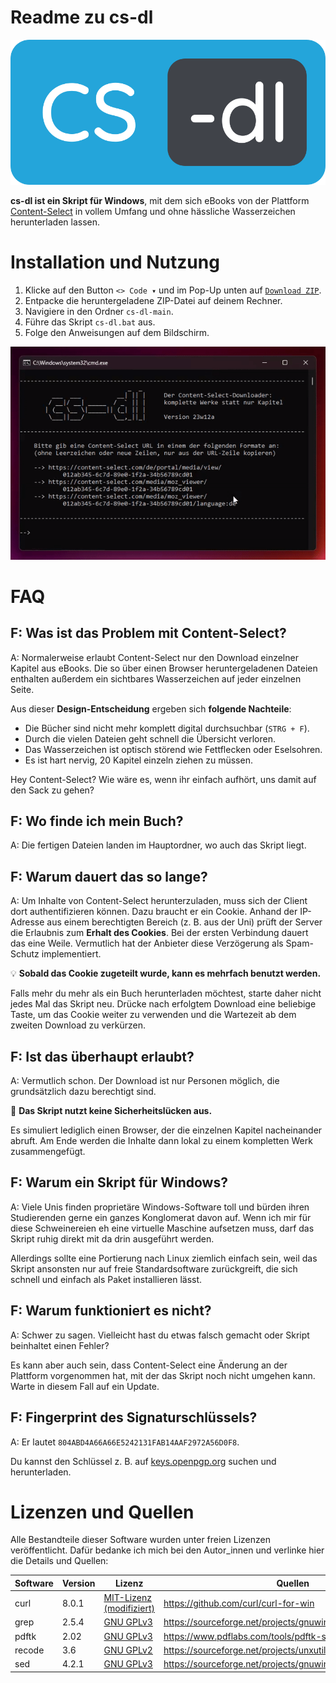 Readme zu cs-dl
===============

[![cs-dl Logo](https://raw.githubusercontent.com/anemisus/cs-dl/main/media/logo.svg)](#readme)

**cs-dl ist ein Skript für Windows**, mit dem sich eBooks von der Plattform [Content-Select](https://content-select.com/) in vollem Umfang und ohne hässliche Wasserzeichen herunterladen lassen.

# Installation und Nutzung

1. Klicke auf den Button `<> Code ▾` und im Pop-Up unten auf [`Download ZIP`](https://github.com/anemisus/cs-dl/archive/refs/heads/main.zip).
2. Entpacke die heruntergeladene ZIP-Datei auf deinem Rechner.
3. Navigiere in den Ordner `cs-dl-main`.
4. Führe das Skript `cs-dl.bat` aus.
5. Folge den Anweisungen auf dem Bildschirm.

![cs-dl Vorschau](https://raw.githubusercontent.com/anemisus/cs-dl/main/media/vorschau.gif)

# FAQ

## F: Was ist das Problem mit Content-Select?

A: Normalerweise erlaubt Content-Select nur den Download einzelner Kapitel aus eBooks. Die so über einen Browser heruntergeladenen Dateien enthalten außerdem ein sichtbares Wasserzeichen auf jeder einzelnen Seite.

Aus dieser **Design-Entscheidung** ergeben sich **folgende Nachteile**:

- Die Bücher sind nicht mehr komplett digital durchsuchbar (`STRG + F`).
- Durch die vielen Dateien geht schnell die Übersicht verloren.
- Das Wasserzeichen ist optisch störend wie Fettflecken oder Eselsohren.
- Es ist hart nervig, 20 Kapitel einzeln ziehen zu müssen.

Hey Content-Select? Wie wäre es, wenn ihr einfach aufhört, uns damit auf den Sack zu gehen?

## F: Wo finde ich mein Buch?

A: Die fertigen Dateien landen im Hauptordner, wo auch das Skript liegt.

## F: Warum dauert das so lange?

A: Um Inhalte von Content-Select herunterzuladen, muss sich der Client dort authentifizieren können. Dazu braucht er ein Cookie. Anhand der IP-Adresse aus einem berechtigten Bereich (z. B. aus der Uni) prüft der Server die Erlaubnis zum **Erhalt des Cookies**. Bei der ersten Verbindung dauert das eine Weile. Vermutlich hat der Anbieter diese Verzögerung als Spam-Schutz implementiert.

💡 **Sobald das Cookie zugeteilt wurde, kann es mehrfach benutzt werden.**

Falls mehr du mehr als ein Buch herunterladen möchtest, starte daher nicht jedes Mal das Skript neu. Drücke nach erfolgtem Download eine beliebige Taste, um das Cookie weiter zu verwenden und die Wartezeit ab dem zweiten Download zu verkürzen.

## F: Ist das überhaupt erlaubt?

A: Vermutlich schon. Der Download ist nur Personen möglich, die grundsätzlich dazu berechtigt sind.

🧸 **Das Skript nutzt keine Sicherheitslücken aus.**

Es simuliert lediglich einen Browser, der die einzelnen Kapitel nacheinander abruft. Am Ende werden die Inhalte dann lokal zu einem kompletten Werk zusammengefügt.

## F: Warum ein Skript für Windows?

A: Viele Unis finden proprietäre Windows-Software toll und bürden ihren Studierenden gerne ein ganzes Konglomerat davon auf. Wenn ich mir für diese Schweinereien eh eine virtuelle Maschine aufsetzen muss, darf das Skript ruhig direkt mit da drin ausgeführt werden.

Allerdings sollte eine Portierung nach Linux ziemlich einfach sein, weil das Skript ansonsten nur auf freie Standardsoftware zurückgreift, die sich schnell und einfach als Paket installieren lässt.

## F: Warum funktioniert es nicht?

A: Schwer zu sagen. Vielleicht hast du etwas falsch gemacht oder Skript beinhaltet einen Fehler?

Es kann aber auch sein, dass Content-Select eine Änderung an der Plattform vorgenommen hat, mit der das Skript noch nicht umgehen kann. Warte in diesem Fall auf ein Update.

## F: Fingerprint des Signaturschlüssels?

A: Er lautet `804ABD4A66A66E5242131FAB14AAF2972A56D0F8`.

Du kannst den Schlüssel z. B. auf [keys.openpgp.org](https://keys.openpgp.org/) suchen und herunterladen.

# Lizenzen und Quellen

Alle Bestandteile dieser Software wurden unter freien Lizenzen veröffentlicht. Dafür bedanke ich mich bei den Autor_innen und verlinke hier die Details und Quellen:

Software | Version | Lizenz                                                                 | Quellen
-------- | ------- | ---------------------------------------------------------------------- | ------------------------------------
curl     | 8.0.1   | [MIT-Lizenz (modifiziert)](https://curl.se/docs/copyright.html)        | https://github.com/curl/curl-for-win
grep     | 2.5.4   | [GNU GPLv3](https://www.gnu.org/licenses/gpl-3.0.en.html)              | https://sourceforge.net/projects/gnuwin32/files/grep/2.5.4/
pdftk    | 2.02    | [GNU GPLv3](https://www.gnu.org/licenses/gpl-3.0.en.html)              | https://www.pdflabs.com/tools/pdftk-server/
recode   | 3.6     | [GNU GPLv2](https://www.gnu.org/licenses/old-licenses/gpl-2.0.en.html) | https://sourceforge.net/projects/unxutils/files/unxutils/current/
sed      | 4.2.1   | [GNU GPLv3](https://www.gnu.org/licenses/gpl-3.0.en.html)              | https://sourceforge.net/projects/gnuwin32/files/sed/4.2.1/

